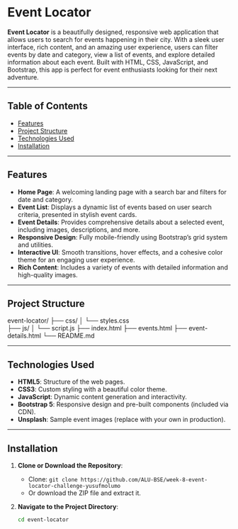 # Event Locator

**Event Locator** is a beautifully designed, responsive web application that allows users to search for events happening in their city. With a sleek user interface, rich content, and an amazing user experience, users can filter events by date and category, view a list of events, and explore detailed information about each event. Built with HTML, CSS, JavaScript, and Bootstrap, this app is perfect for event enthusiasts looking for their next adventure.

---

## Table of Contents
- [Features](#features)
- [Project Structure](#project-structure)
- [Technologies Used](#technologies-used)
- [Installation](#installation)

---

## Features
- **Home Page**: A welcoming landing page with a search bar and filters for date and category.
- **Event List**: Displays a dynamic list of events based on user search criteria, presented in stylish event cards.
- **Event Details**: Provides comprehensive details about a selected event, including images, descriptions, and more.
- **Responsive Design**: Fully mobile-friendly using Bootstrap’s grid system and utilities.
- **Interactive UI**: Smooth transitions, hover effects, and a cohesive color theme for an engaging user experience.
- **Rich Content**: Includes a variety of events with detailed information and high-quality images.

---

## Project Structure
event-locator/
├── css/
│   └── styles.css   
├── js/
│   └── script.js 
├── index.html
├── events.html 
├── event-details.html 
└── README.md 


---

## Technologies Used
- **HTML5**: Structure of the web pages.
- **CSS3**: Custom styling with a beautiful color theme.
- **JavaScript**: Dynamic content generation and interactivity.
- **Bootstrap 5**: Responsive design and pre-built components (included via CDN).
- **Unsplash**: Sample event images (replace with your own in production).

---

## Installation
1. **Clone or Download the Repository**:
   - Clone: `git clone https://github.com/ALU-BSE/week-8-event-locator-challenge-yusufmolumo`
   - Or download the ZIP file and extract it.

2. **Navigate to the Project Directory**:
   ```bash
   cd event-locator